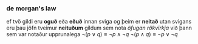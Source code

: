 ### de morgan's law
ef tvö gildi eru **oguð** eða **eðuð** innan sviga og þeim er **neitað** utan svigans eru þau jöfn tveimur **neituðum** gildum sem nota *öfugan rökvirkja* við þann sem var notaður upprunalega
$\lnot(p\lor q)\equiv\lnot p\land\lnot q$
$\lnot(p\land q)\equiv\lnot p\lor\lnot q$